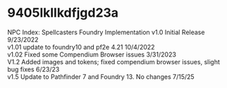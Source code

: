# 9405lkllkdfjgd23a
NPC Index: Spellcasters Foundry Implementation
v1.0 Initial Release 9/23/2022   
v1.01 update to foundry10 and pf2e 4.21 10/4/2022   
v1.02 Fixed some Compendium Browser issues 3/31/2023  
V1.2 Added images and tokens; fixed compendium browser issues, slight bug fixes 6/23/23  
v1.5 Update to Pathfinder 7 and Foundry 13. No changes 7/15/25
